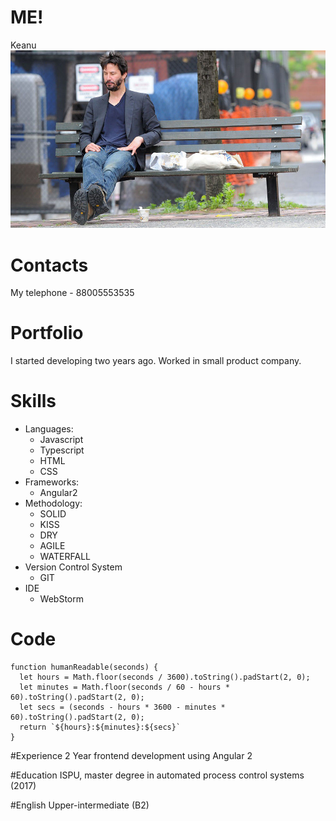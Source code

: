 # ME!
Keanu ![avatar](img/keanu-pic905-895x505-28401.jpg)

# Contacts
My telephone - 88005553535


# Portfolio
I started developing two years ago. Worked in small product company. 


# Skills
+ Languages:
    * Javascript
    * Typescript
    * HTML
    * CSS
+ Frameworks:
    * Angular2
+ Methodology:
    * SOLID
    * KISS
    * DRY
    * AGILE
    * WATERFALL
+ Version Control System
    * GIT
+ IDE
    * WebStorm
    
# Code
```
function humanReadable(seconds) {
  let hours = Math.floor(seconds / 3600).toString().padStart(2, 0);
  let minutes = Math.floor(seconds / 60 - hours * 60).toString().padStart(2, 0);
  let secs = (seconds - hours * 3600 - minutes * 60).toString().padStart(2, 0);
  return `${hours}:${minutes}:${secs}`
}
```


#Experience
2 Year frontend development using Angular 2

#Education
ISPU, master degree in automated process control systems (2017)

#English
Upper-intermediate (B2)
